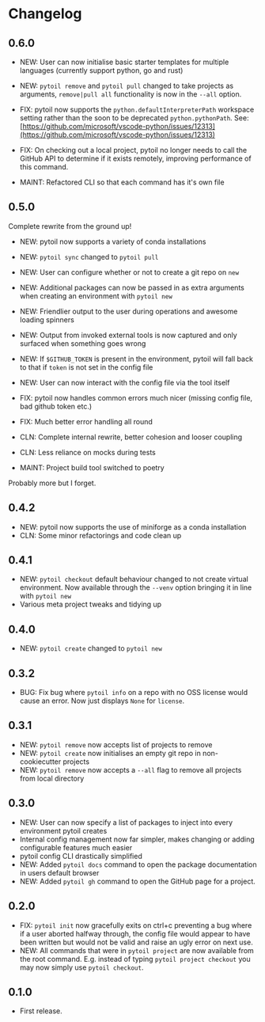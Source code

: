 # Changelog

## 0.6.0

* NEW: User can now initialise basic starter templates for multiple languages (currently support python, go and rust)
* NEW: `pytoil remove` and `pytoil pull` changed to take projects as arguments, `remove|pull all` functionality is now in the `--all` option.

* FIX: pytoil now supports the `python.defaultInterpreterPath` workspace setting rather than the soon to be deprecated `python.pythonPath`. See: [https://github.com/microsoft/vscode-python/issues/12313](https://github.com/microsoft/vscode-python/issues/12313)

* FIX: On checking out a local project, pytoil no longer needs to call the GitHub API to determine if it exists remotely, improving performance of this command.

* MAINT: Refactored CLI so that each command has it's own file

## 0.5.0

Complete rewrite from the ground up!

* NEW: pytoil now supports a variety of conda installations
* NEW: `pytoil sync` changed to `pytoil pull`
* NEW: User can configure whether or not to create a git repo on `new`
* NEW: Additional packages can now be passed in as extra arguments when creating an environment with `pytoil new`
* NEW: Friendlier output to the user during operations and awesome loading spinners
* NEW: Output from invoked external tools is now captured and only surfaced when something goes wrong
* NEW: If `$GITHUB_TOKEN` is present in the environment, pytoil will fall back to that if `token` is not set in the config file
* NEW: User can now interact with the config file via the tool itself

* FIX: pytoil now handles common errors much nicer (missing config file, bad github token etc.)
* FIX: Much better error handling all round

* CLN: Complete internal rewrite, better cohesion and looser coupling
* CLN: Less reliance on mocks during tests

* MAINT: Project build tool switched to poetry

Probably more but I forget.

## 0.4.2

* NEW: pytoil now supports the use of miniforge as a conda installation
* CLN: Some minor refactorings and code clean up

## 0.4.1

* NEW: `pytoil checkout` default behaviour changed to not create virtual environment. Now available through the `--venv` option bringing it in line with `pytoil new`
* Various meta project tweaks and tidying up

## 0.4.0

* NEW: `pytoil create` changed to `pytoil new`

## 0.3.2

* BUG: Fix bug where `pytoil info` on a repo with no OSS license would cause an error. Now just displays `None` for `license`.

## 0.3.1

* NEW: `pytoil remove` now accepts list of projects to remove
* NEW: `pytoil create` now initialises an empty git repo in non-cookiecutter projects
* NEW: `pytoil remove` now accepts a `--all` flag to remove all projects from local directory

## 0.3.0

* NEW: User can now specify a list of packages to inject into every environment pytoil creates
* Internal config management now far simpler, makes changing or adding configurable features much easier
* pytoil config CLI drastically simplified
* NEW: Added `pytoil docs` command to open the package documentation in users default browser
* NEW: Added `pytoil gh` command to open the GitHub page for a project.

## 0.2.0

* FIX: `pytoil init` now gracefully exits on ctrl+c preventing a bug where if a user aborted halfway through, the config file would appear to have been written but would not be valid and raise an ugly error on next use.
* NEW: All commands that were in `pytoil project` are now available from the root command. E.g. instead of typing `pytoil project checkout` you may now simply use `pytoil checkout`.

## 0.1.0

* First release.
